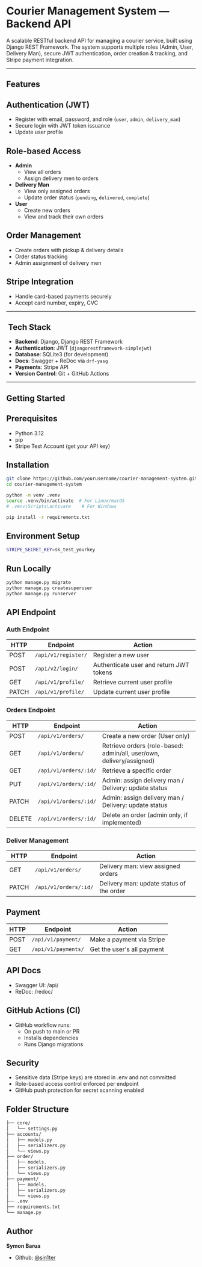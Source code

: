 #  Courier Management System — Backend API

A scalable RESTful backend API for managing a courier service, built using Django REST Framework. The system supports multiple roles (Admin, User, Delivery Man), secure JWT authentication, order creation & tracking, and Stripe payment integration.

---

##  Features

##  Authentication (JWT)
- Register with email, password, and role (`user`, `admin`, `delivery_man`)
- Secure login with JWT token issuance
- Update user profile

##  Role-based Access
- **Admin**
  - View all orders
  - Assign delivery men to orders
- **Delivery Man**
  - View only assigned orders
  - Update order status (`pending`, `delivered`, `complete`)
- **User**
  - Create new orders
  - View and track their own orders

##  Order Management
- Create orders with pickup & delivery details
- Order status tracking
- Admin assignment of delivery men

##  Stripe Integration
- Handle card-based payments securely
- Accept card number, expiry, CVC

---

## ️ Tech Stack

- **Backend**: Django, Django REST Framework
- **Authentication**: JWT (`djangorestframework-simplejwt`)
- **Database**: SQLite3 (for development)
- **Docs**: Swagger + ReDoc via `drf-yasg`
- **Payments**: Stripe API
- **Version Control**: Git + GitHub Actions

---

##  Getting Started

##  Prerequisites

- Python 3.12
- pip
- Stripe Test Account (get your API key)

##  Installation

```bash
git clone https://github.com/yourusername/courier-management-system.git
cd courier-management-system

python -m venv .venv
source .venv/bin/activate  # For Linux/macOS
# .venv\Scripts\activate    # For Windows

pip install -r requirements.txt
```


## Environment Setup
```bash
STRIPE_SECRET_KEY=sk_test_yourkey
```

## Run Locally 
```bash
python manage.py migrate
python manage.py createsuperuser
python manage.py runserver
```

## API Endpoint

### Auth Endpoint
| HTTP  | Endpoint            | Action                                  |
| ----- |---------------------| --------------------------------------- |
| POST  | `/api/v1/register/` | Register a new user                     |
| POST  | `/api/v2/login/`    | Authenticate user and return JWT tokens |
| GET   | `/api/v1/profile/`  | Retrieve current user profile           |
| PATCH | `/api/v1/profile/`  | Update current user profile             |


### Orders Endpoint
| HTTP   | Endpoint       | Action                                                               |
| ------ | -------------- | -------------------------------------------------------------------- |
| POST   | `/api/v1/orders/`    | Create a new order (User only)                                       |
| GET    | `/api/v1/orders/`    | Retrieve orders (role-based: admin/all, user/own, delivery/assigned) |
| GET    | `/api/v1/orders/:id/` | Retrieve a specific order                                            |
| PUT    | `/api/v1/orders/:id/` | Admin: assign delivery man / Delivery: update status                 |
| PATCH  | `/api/v1/orders/:id/` | Admin: assign delivery man / Delivery: update status                 |
| DELETE | `/api/v1/orders/:id/` | Delete an order (admin only, if implemented)                         |

### Deliver Management
| HTTP  | Endpoint       | Action                                   |
| ----- |----------------| ---------------------------------------- |
| GET   | `/api/v1/orders/`     | Delivery man: view assigned orders       |
| PATCH | `/api/v1/orders/:id/` | Delivery man: update status of the order |

## Payment
| HTTP | Endpoint    | Action                     |
|------|-------------|----------------------------|
| POST | `/api/v1/payment/`  | Make a payment via Stripe  |
| GET  | `/api/v1/payments/` | Get the user's all payment |


## API Docs
- Swagger UI: /api/
- ReDoc: /redoc/

## GitHub Actions (CI)
- GitHub workflow runs:
  - On push to main or PR
  - Installs dependencies
  - Runs Django migrations


## Security
- Sensitive data (Stripe keys) are stored in .env and not committed
- Role-based access control enforced per endpoint
- GitHub push protection for secret scanning enabled


## Folder Structure
```bash
├── core/
│   └── settings.py
├── accounts/
│   ├── models.py       
│   ├── serializers.py
│   └── views.py
├── order/
│   ├── models.
│   ├── serializers.py
│   └── views.py
├── payment/
│   ├── models.
│   ├── serializers.py
│   └── views.py
├── .env
├── requirements.txt
└── manage.py
```

## Author
**Symon Barua**
- Github: [@sin1ter](https://github.com/sin1ter)
